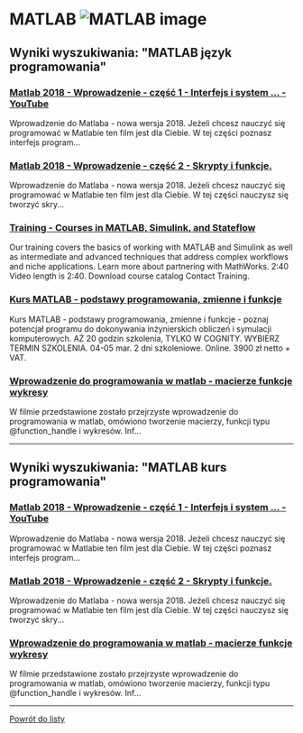 # MATLAB ![MATLAB image](https://www.tiobe.com/wp-content/themes/tiobe/tiobe-index/images/MATLAB.png)

## Wyniki wyszukiwania: "MATLAB język programowania" 

### [Matlab 2018 - Wprowadzenie - część 1 - Interfejs i system ... - YouTube](https://www.youtube.com/watch?v=3EsJA4e_UXk) 

 Wprowadzenie do Matlaba - nowa wersja 2018. Jeżeli chcesz nauczyć się programować w Matlabie ten film jest dla Ciebie. W tej części poznasz interfejs program...


### [Matlab 2018 - Wprowadzenie - część 2 - Skrypty i funkcje.](https://www.youtube.com/watch?v=6PK2ZBuDqkA) 

 Wprowadzenie do Matlaba - nowa wersja 2018. Jeżeli chcesz nauczyć się programować w Matlabie ten film jest dla Ciebie. W tej części nauczysz się tworzyć skry...


### [Training - Courses in MATLAB, Simulink, and Stateflow](https://www.mathworks.com/learn/training.html) 

 Our training covers the basics of working with MATLAB and Simulink as well as intermediate and advanced techniques that address complex workflows and niche applications. Learn more about partnering with MathWorks. 2:40 Video length is 2:40. Download course catalog Contact Training.


### [Kurs MATLAB - podstawy programowania, zmienne i funkcje](https://www.cognity.pl/kurs-matlab-podstawy-programowania) 

 Kurs MATLAB - podstawy programowania, zmienne i funkcje - poznaj potencjał programu do dokonywania inżynierskich obliczeń i symulacji komputerowych. AŻ 20 godzin szkolenia, TYLKO W COGNITY. WYBIERZ TERMIN SZKOLENIA. 04-05 mar. 2 dni szkoleniowe. Online. 3900 zł netto + VAT.


### [Wprowadzenie do programowania w matlab - macierze funkcje wykresy](https://www.youtube.com/watch?v=YitneTjiWzA) 

 W filmie przedstawione zostało przejrzyste wprowadzenie do programowania w matlab, omówiono tworzenie macierzy, funkcji typu @function_handle i wykresów. Inf...




---

## Wyniki wyszukiwania: "MATLAB kurs programowania" 

### [Matlab 2018 - Wprowadzenie - część 1 - Interfejs i system ... - YouTube](https://www.youtube.com/watch?v=3EsJA4e_UXk) 

 Wprowadzenie do Matlaba - nowa wersja 2018. Jeżeli chcesz nauczyć się programować w Matlabie ten film jest dla Ciebie. W tej części poznasz interfejs program...


### [Matlab 2018 - Wprowadzenie - część 2 - Skrypty i funkcje.](https://www.youtube.com/watch?v=6PK2ZBuDqkA) 

 Wprowadzenie do Matlaba - nowa wersja 2018. Jeżeli chcesz nauczyć się programować w Matlabie ten film jest dla Ciebie. W tej części nauczysz się tworzyć skry...


### [Wprowadzenie do programowania w matlab - macierze funkcje wykresy](https://www.youtube.com/watch?v=YitneTjiWzA) 

 W filmie przedstawione zostało przejrzyste wprowadzenie do programowania w matlab, omówiono tworzenie macierzy, funkcji typu @function_handle i wykresów. Inf...




---

 [Powrót do listy](/home/mhz/Dokumenty/studia/sem4/awww/lab1/top20.md)